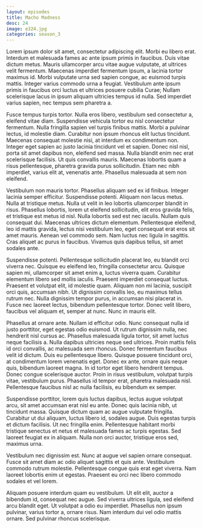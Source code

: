 ```yaml
---
layout: episodes
title: Macho Madness
desc: 24
image: e324.jpg
categories: season_3
---
```




Lorem ipsum dolor sit amet, consectetur adipiscing elit. Morbi eu libero erat. Interdum et malesuada fames ac ante ipsum primis in faucibus. Duis vitae dictum metus. Mauris ullamcorper arcu vitae augue vulputate, at ultrices velit fermentum. Maecenas imperdiet fermentum ipsum, a lacinia tortor maximus id. Morbi vulputate urna sed sapien congue, ac euismod turpis mattis. Integer varius commodo urna a feugiat. Vestibulum ante ipsum primis in faucibus orci luctus et ultrices posuere cubilia Curae; Nullam scelerisque lacus in ipsum aliquam ultricies tempus id nulla. Sed imperdiet varius sapien, nec tempus sem pharetra a.

Fusce tempus turpis tortor. Nulla eros libero, vestibulum sed consectetur a, eleifend vitae diam. Suspendisse vehicula tortor eu nisl consectetur fermentum. Nulla fringilla sapien vel turpis finibus mattis. Morbi a pulvinar lectus, id molestie diam. Curabitur non ipsum rhoncus elit luctus tincidunt. Maecenas consequat molestie nisi, at interdum ex condimentum non. Integer eget sapien ac justo lacinia tincidunt vel et sapien. Donec nisl nisl, porta sit amet dapibus non, eleifend sed massa. Nulla blandit enim nec erat scelerisque facilisis. Ut quis convallis mauris. Maecenas lobortis quam a risus pellentesque, pharetra gravida purus sollicitudin. Etiam nec nibh imperdiet, varius elit at, venenatis ante. Phasellus malesuada at sem non eleifend.

Vestibulum non mauris tortor. Phasellus aliquam sed ex id finibus. Integer lacinia semper efficitur. Suspendisse potenti. Aliquam non lacus metus. Nulla at tristique metus. Nulla ut velit in leo lobortis ullamcorper blandit in risus. Phasellus lobortis, lorem ut eleifend sollicitudin, elit eros gravida felis, et tristique est metus id nisl. Nulla lobortis sed est nec iaculis. Nullam quis consequat dui. Maecenas ultrices dictum elementum. Pellentesque eleifend, leo id mattis gravida, lectus nisi vestibulum leo, eget consequat erat eros sit amet mauris. Aenean vel commodo sem. Nam luctus nec ligula in sagittis. Cras aliquet ac purus in faucibus. Vivamus quis dapibus tellus, sit amet sodales ante.

Suspendisse potenti. Pellentesque sollicitudin placerat leo, eu blandit orci viverra nec. Quisque eu eleifend leo, fringilla consectetur arcu. Quisque sapien mi, ullamcorper sit amet enim a, luctus viverra quam. Curabitur elementum libero sed mollis iaculis. Praesent imperdiet consequat luctus. Praesent et volutpat elit, id molestie quam. Aliquam non mi lacinia, suscipit orci quis, accumsan nibh. Ut dignissim convallis leo, eu maximus tellus rutrum nec. Nulla dignissim tempor purus, in accumsan nisi placerat in. Fusce nec laoreet lectus, bibendum pellentesque tortor. Donec velit libero, faucibus vel aliquam et, semper at nunc. Nunc in mauris elit.

Phasellus at ornare ante. Nullam id efficitur odio. Nunc consequat nulla id justo porttitor, eget egestas odio euismod. Ut rutrum dignissim nulla, nec hendrerit nisl cursus ac. Phasellus malesuada ligula tortor, sit amet luctus neque facilisis a. Nulla dapibus ultricies neque sed ultrices. Proin mattis felis id orci convallis, ac malesuada sem rhoncus. Donec fermentum faucibus velit id dictum. Duis eu pellentesque libero. Quisque posuere tincidunt orci, at condimentum lorem venenatis eget. Donec ex ante, ornare quis neque quis, bibendum laoreet magna. In id tortor eget libero hendrerit tempus. Donec congue scelerisque auctor. Proin in risus vestibulum, volutpat turpis vitae, vestibulum purus. Phasellus id tempor erat, pharetra malesuada nisl. Pellentesque faucibus nisl ac nulla facilisis, eu bibendum ex semper.

Suspendisse porttitor, lorem quis luctus dapibus, lectus augue volutpat arcu, sit amet accumsan erat nisl eu ante. Donec quis lacinia nibh, ut tincidunt massa. Quisque dictum quam ac augue vulputate fringilla. Curabitur ut dui aliquam, luctus libero id, sodales augue. Duis egestas turpis et dictum facilisis. Ut nec fringilla enim. Pellentesque habitant morbi tristique senectus et netus et malesuada fames ac turpis egestas. Sed laoreet feugiat ex in aliquam. Nulla non orci auctor, tristique eros sed, maximus urna.

Vestibulum nec dignissim est. Nunc at augue vel sapien ornare consequat. Fusce sit amet diam ac odio aliquet sagittis et quis ante. Vestibulum commodo rutrum molestie. Pellentesque congue quis erat eget viverra. Nam laoreet lobortis enim ut egestas. Praesent eu orci nec libero commodo sodales et vel lorem.

Aliquam posuere interdum quam eu vestibulum. Ut elit elit, auctor a bibendum id, consequat nec augue. Sed viverra ultrices ligula, sed eleifend arcu blandit eget. Ut volutpat a odio eu imperdiet. Phasellus non ipsum pulvinar, varius tortor a, ornare risus. Nam interdum dui vel odio mattis ornare. Sed pulvinar rhoncus scelerisque. 

